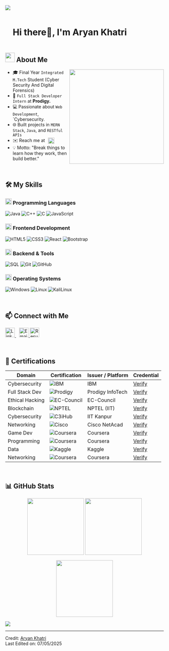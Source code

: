 <!--horizontal divider(gradiant)-->
<img src="https://user-images.githubusercontent.com/73097560/115834477-dbab4500-a447-11eb-908a-139a6edaec5c.gif">

<!--h1 without bottom border-->
<div id="user-content-toc">
  <ul align="left">
    <summary><h1 style="display: inline-block">Hi there👋, I'm Aryan Khatri</h1></summary>
  </ul>
</div>

<!--About Me-->
## <picture><img src="https://github.com/7oSkaaa/7oSkaaa/blob/main/Images/about_me.gif?raw=true" width = 30px></picture> About Me

<picture> <img align="right" src="https://media.giphy.com/media/SWoSkN6DxTszqIKEqv/giphy.gif" width = 300px></picture>

- 🎓 Final Year `Integrated M.Tech` Student (Cyber Security And Digital Forensics)
- 🏢 `Full Stack Developer Intern` at **Prodigy.**
- 💻 Passionate about `Web Development`, `Cybersecurity.
- 🌐 Built projects in `MERN Stack`, `Java`, and `RESTful APIs`
- ✉️ Reach me at 
  <a href="mailto:aryankhatik721@gmail.com" target="_blank" style="display: inline-block; vertical-align: middle; margin-left: 6px;">
    <img src="https://img.shields.io/static/v1?label=Email&message=aryankhatik721@gmail.com&color=EA4335&style=flat-square&logo=gmail&logoColor=white" alt="Email Badge" height="20"/>
  </a>
- 💡 Motto: "Break things to learn how they work, then build better."

<br>

## 🛠️ My Skills

### <picture><img src="https://github.com/7oSkaaa/7oSkaaa/blob/main/Images/Programming_Languages.gif?raw=true" width=20px></picture> Programming Languages

![Java](https://img.shields.io/badge/Java-007396?style=flat-square&logo=java&logoColor=white)
![C++](https://img.shields.io/badge/C++-00599C?style=flat-square&logo=c%2B%2B&logoColor=white)
![C](https://img.shields.io/badge/C-A8B9CC?style=flat-square&logo=c&logoColor=white)
![JavaScript](https://img.shields.io/badge/JavaScript-F7DF1E?style=flat-square&logo=JavaScript&logoColor=black)


### <picture><img src="https://github.com/7oSkaaa/7oSkaaa/blob/main/Images/Front_End.gif?raw=true" width=20px></picture> Frontend Development

![HTML5](https://img.shields.io/badge/HTML-E34F26?style=flat-square&logo=HTML5&logoColor=white)
![CSS3](https://img.shields.io/badge/CSS-1572B6?style=flat-square&logo=CSS3&logoColor=white)
![React](https://img.shields.io/badge/React-20232A?style=flat-square&logo=react&logoColor=61DAFB)
![Bootstrap](https://img.shields.io/badge/Bootstrap-7952B3?style=flat-square&logo=Bootstrap&logoColor=white)

### <picture><img src="https://github.com/7oSkaaa/7oSkaaa/blob/main/Images/Software_Tools.gif?raw=true" width=20px></picture> Backend & Tools

![SQL](https://img.shields.io/badge/SQL-4479A1?style=flat-square&logo=postgresql&logoColor=white)
![Git](https://img.shields.io/badge/Git-F05032?style=flat-square&logo=Git&logoColor=white)
![GitHub](https://img.shields.io/badge/GitHub-181717?style=flat-square&logo=GitHub&logoColor=white)


### <picture><img src="https://github.com/7oSkaaa/7oSkaaa/blob/main/Images/OS.gif?raw=true" width=20px></picture> Operating Systems

![Windows](https://img.shields.io/badge/Windows-0078D6?style=flat-square&logo=Windows&logoColor=white)
![Linux](https://img.shields.io/badge/Linux-FCC624?style=flat-square&logo=linux&logoColor=black)
![KaliLinux](https://img.shields.io/badge/Kali-557C94?style=flat-square&logo=KaliLinux&logoColor=white)

<br>

## 📫 Connect with Me

<p align="left">
  <a href="https://www.linkedin.com/in/aryan-khatri-8587b3251/" target="_blank">
    <img src="https://cdn.jsdelivr.net/gh/devicons/devicon/icons/linkedin/linkedin-original.svg" alt="LinkedIn" height="30" width="30" />
  </a>
  <a href="mailto:aryankhatik721@gmail.com" target="_blank" style="margin-left: 10px;">
    <img src="https://img.shields.io/badge/Gmail-aryankhatik721@gmail.com-EA4335?style=flat-square&logo=gmail&logoColor=white" alt="Email" height="30"/>
  </a>
    </a>
  <a href="https://aryan-khatri.github.io/resume.github.io/" target="_blank">
    <img src="https://img.shields.io/badge/Resume-View%20Now-blue?style=for-the-badge&logo=readthedocs&logoColor=white" alt="Resume" height="30" />
  </a>
</p>

<br>

## 📜 Certifications

|   Domain        |  Certification                                                                                      |   Issuer / Platform |   Credential                                                                                                                       |
| --------------- | ----------------------------------------------------------------------------------------------------- | -------------------- | ----------------------------------------------------------------------------------------------------------------------------------- |
| Cybersecurity   | ![IBM](https://img.shields.io/badge/Cyber%20Security%20Analyst-IBM-blue)                              | IBM                  | [Verify](https://courses.ibmcep.cognitiveclass.ai/certificates/fbdba3c841e74b8287dee891dc4122f2)                                    |
| Full Stack Dev  | ![Prodigy](https://img.shields.io/badge/Full%20Stack%20Web%20Dev-Prodigy%20InfoTech-orange)           | Prodigy InfoTech     | [Verify](https://prodigyinfotech.dev/verify?cin=PIT/DEC24/20084)                                                                    |
| Ethical Hacking | ![EC-Council](https://img.shields.io/badge/Ethical%20Hacking%20Essentials-EC--Council-red)            | EC-Council           | [Verify](https://example.com/your-certificate-link)                                                                                 |
| Blockchain      | ![NPTEL](https://img.shields.io/badge/Blockchain%20Applications-NPTEL-yellowgreen)                    | NPTEL (IIT)          | [Verify](https://archive.nptel.ac.in/content/noc/NOC24/SEM1/Ecertificates/106/noc24-cs15/Course/NPTEL24CS15S105760076930415506.pdf) |
| Cybersecurity   | ![C3iHub](https://img.shields.io/badge/Cybersecurity%20Program-C3iHub%20%7C%20IIT%20Kanpur-lightgrey) | IIT Kanpur           | [Verify](https://verify.c3ihub.digitalcredentials.in/161b76ad-7b3c-43b0-b9ab-0c1a697bac36)                                          |
| Networking      | ![Cisco](https://img.shields.io/badge/Intro%20to%20Cybersecurity-Cisco%20NetAcad-blueviolet)          | Cisco NetAcad        | [Verify](https://www.credly.com/badges/30e49ee2-12e8-4524-9759-d189b1d25daf/print)                                                  |
| Game Dev        | ![Coursera](https://img.shields.io/badge/C++%20&%20Unreal%20Engine-Coursera-success)                  | Coursera             | [Verify](https://www.coursera.org/account/accomplishments/verify/BKUQGZBUTBTA)                                                      |
| Programming     | ![Coursera](https://img.shields.io/badge/C%20Programming%20Basics-Coursera-blue)                      | Coursera             | [Verify](https://www.coursera.org/account/accomplishments/verify/ZSYLZ5NE5HZV)                                                      |
| Data            | ![Kaggle](https://img.shields.io/badge/Intro%20to%20SQL-Kaggle-ff69b4)                                | Kaggle               | [Verify](https://www.kaggle.com/learn/certification/aryan21mei10004/intro-to-sql)                                                   |
| Networking      | ![Coursera](https://img.shields.io/badge/Bits%20&%20Bytes%20of%20Networking-Coursera-9cf)             | Coursera             | [Verify](https://www.coursera.org/account/accomplishments/verify/VFNJHA6U2SAW)                                                      |

<br>

## 📊 GitHub Stats

<p align="center">
  <img src="https://github-readme-stats.vercel.app/api?username=aryan-khatri&show_icons=true&theme=github_dark" height="180"/>
  <img src="https://github-readme-stats.vercel.app/api/top-langs/?username=aryan-khatri&layout=compact&theme=github_dark" height="180"/>
</p>

<p align="center">
  <img src="https://github-readme-streak-stats.herokuapp.com/?user=aryan-khatri&theme=github-dark&hide_border=true" height="180"/>
</p>

<!--horizontal divider(gradiant)-->
<img src="https://user-images.githubusercontent.com/73097560/115834477-dbab4500-a447-11eb-908a-139a6edaec5c.gif">

---

Credit: [Aryan Khatri](https://github.com/aryankhatik721)  
Last Edited on: 07/05/2025
